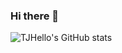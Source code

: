 ### Hi there 👋

![TJHello's GitHub stats](https://github-readme-stats.vercel.app/api?username=TJHello&show_icons=true&theme=default)
